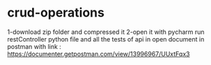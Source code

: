 # crud-operations
1-download zip folder and compressed it 
2-open it with pycharm
run restController python file
and all the tests of api in open document in postman with link : https://documenter.getpostman.com/view/13996967/UUxtFqx3
